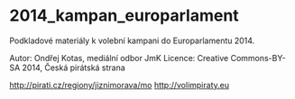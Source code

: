 2014_kampan_europarlament
=========================
Podkladové materiály k volební kampani do Europarlamentu 2014.

Autor: Ondřej Kotas, mediální odbor JmK
Licence: Creative Commons-BY-SA 2014, Česká pirátská strana

http://pirati.cz/regiony/jiznimorava/mo
http://volimpiraty.eu
